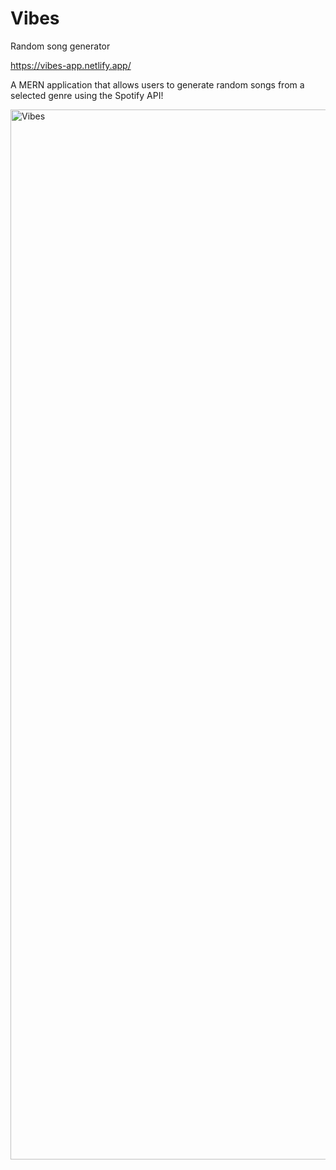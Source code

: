 # Vibes
Random song generator

https://vibes-app.netlify.app/

A MERN application that allows users to generate random songs from a selected genre using the Spotify API!

<img width="1680" alt="Vibes" src="https://user-images.githubusercontent.com/43009795/116493206-0edc4280-a853-11eb-8982-c85900090b8e.png">

